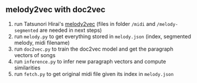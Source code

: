 ## melody2vec with doc2vec

1. run Tatsunori Hirai's [melody2vec](https://github.com/TatsunoriHirai/Melody2vec) (files in folder `/midi` and `/melody-segmented` are needed in next steps)
2. run `melody.py` to get everything stored in `melody.json` (index, segmented melody, midi filename)
3. run `doc2vec.py` to train the doc2vec model and get the paragraph vectors of songs
4. run `inference.py` to infer new paragraph vectors and compute similarities
5. run `fetch.py` to get original midi file given its index in `melody.json`
